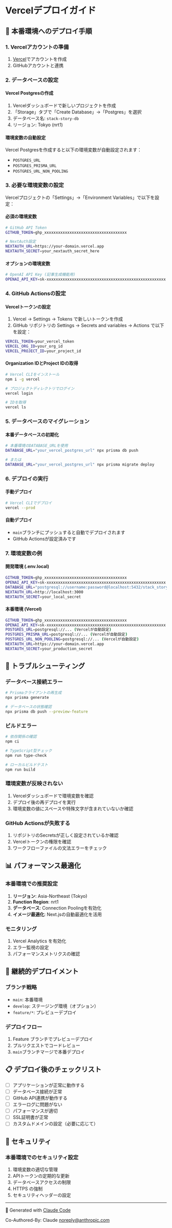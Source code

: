 # Vercelデプロイガイド

## 🚀 本番環境へのデプロイ手順

### 1. Vercelアカウントの準備

1. [Vercel](https://vercel.com)でアカウントを作成
2. GitHubアカウントと連携

### 2. データベースの設定

#### Vercel Postgresの作成
1. Vercelダッシュボードで新しいプロジェクトを作成
2. 「Storage」タブで「Create Database」→「Postgres」を選択
3. データベース名: `stack-story-db`
4. リージョン: Tokyo (nrt1)

#### 環境変数の自動設定
Vercel Postgresを作成すると以下の環境変数が自動設定されます：
- `POSTGRES_URL`
- `POSTGRES_PRISMA_URL` 
- `POSTGRES_URL_NON_POOLING`

### 3. 必要な環境変数の設定

Vercelプロジェクトの「Settings」→「Environment Variables」で以下を設定：

#### 必須の環境変数
```bash
# GitHub API Token
GITHUB_TOKEN=ghp_xxxxxxxxxxxxxxxxxxxxxxxxxxxxxxxxxxxx

# NextAuth設定
NEXTAUTH_URL=https://your-domain.vercel.app
NEXTAUTH_SECRET=your_nextauth_secret_here
```

#### オプションの環境変数
```bash
# OpenAI API Key (記事生成機能用)
OPENAI_API_KEY=sk-xxxxxxxxxxxxxxxxxxxxxxxxxxxxxxxxxxxxxxxxxxxxxxxxxxxx
```

### 4. GitHub Actionsの設定

#### Vercelトークンの設定
1. Vercel → Settings → Tokens で新しいトークンを作成
2. GitHub リポジトリの Settings → Secrets and variables → Actions で以下を設定：

```bash
VERCEL_TOKEN=your_vercel_token
VERCEL_ORG_ID=your_org_id
VERCEL_PROJECT_ID=your_project_id
```

#### Organization IDとProject IDの取得
```bash
# Vercel CLIをインストール
npm i -g vercel

# プロジェクトディレクトリでログイン
vercel login

# IDを取得
vercel ls
```

### 5. データベースのマイグレーション

#### 本番データベースの初期化
```bash
# 本番環境のDATABASE_URLを使用
DATABASE_URL="your_vercel_postgres_url" npx prisma db push

# または
DATABASE_URL="your_vercel_postgres_url" npx prisma migrate deploy
```

### 6. デプロイの実行

#### 手動デプロイ
```bash
# Vercel CLIでデプロイ
vercel --prod
```

#### 自動デプロイ
- `main`ブランチにプッシュすると自動でデプロイされます
- GitHub Actionsが設定済みです

### 7. 環境変数の例

#### 開発環境 (.env.local)
```bash
GITHUB_TOKEN=ghp_xxxxxxxxxxxxxxxxxxxxxxxxxxxxxxxxxxxx
OPENAI_API_KEY=sk-xxxxxxxxxxxxxxxxxxxxxxxxxxxxxxxxxxxxxxxxxxxxxxxxxxxx
DATABASE_URL="postgresql://username:password@localhost:5432/stack_story"
NEXTAUTH_URL=http://localhost:3000
NEXTAUTH_SECRET=your_local_secret
```

#### 本番環境 (Vercel)
```bash
GITHUB_TOKEN=ghp_xxxxxxxxxxxxxxxxxxxxxxxxxxxxxxxxxxxx
OPENAI_API_KEY=sk-xxxxxxxxxxxxxxxxxxxxxxxxxxxxxxxxxxxxxxxxxxxxxxxxxxxx
POSTGRES_URL=postgresql://... (Vercelが自動設定)
POSTGRES_PRISMA_URL=postgresql://... (Vercelが自動設定)
POSTGRES_URL_NON_POOLING=postgresql://... (Vercelが自動設定)
NEXTAUTH_URL=https://your-domain.vercel.app
NEXTAUTH_SECRET=your_production_secret
```

## 🔧 トラブルシューティング

### データベース接続エラー
```bash
# Prismaクライアントの再生成
npx prisma generate

# データベースの状態確認
npx prisma db push --preview-feature
```

### ビルドエラー
```bash
# 依存関係の確認
npm ci

# TypeScript型チェック
npm run type-check

# ローカルビルドテスト
npm run build
```

### 環境変数が反映されない
1. Vercelダッシュボードで環境変数を確認
2. デプロイ後の再デプロイを実行
3. 環境変数の値にスペースや特殊文字が含まれていないか確認

### GitHub Actionsが失敗する
1. リポジトリのSecretsが正しく設定されているか確認
2. Vercelトークンの権限を確認
3. ワークフローファイルの文法エラーをチェック

## 📊 パフォーマンス最適化

### 本番環境での推奨設定
1. **リージョン**: Asia-Northeast (Tokyo)
2. **Function Region**: nrt1
3. **データベース**: Connection Poolingを有効化
4. **イメージ最適化**: Next.jsの自動最適化を活用

### モニタリング
1. Vercel Analytics を有効化
2. エラー監視の設定
3. パフォーマンスメトリクスの確認

## 🔄 継続的デプロイメント

### ブランチ戦略
- `main`: 本番環境
- `develop`: ステージング環境（オプション）
- `feature/*`: プレビューデプロイ

### デプロイフロー
1. Feature ブランチでプレビューデプロイ
2. プルリクエストでコードレビュー
3. `main`ブランチマージで本番デプロイ

## 📋 デプロイ後のチェックリスト

- [ ] アプリケーションが正常に動作する
- [ ] データベース接続が正常
- [ ] GitHub API連携が動作する
- [ ] エラーログに問題がない
- [ ] パフォーマンスが適切
- [ ] SSL証明書が正常
- [ ] カスタムドメインの設定（必要に応じて）

## 🔐 セキュリティ

### 本番環境でのセキュリティ設定
1. 環境変数の適切な管理
2. APIトークンの定期的な更新
3. データベースアクセスの制限
4. HTTPS の強制
5. セキュリティヘッダーの設定

---

🤖 Generated with [Claude Code](https://claude.ai/code)

Co-Authored-By: Claude <noreply@anthropic.com>